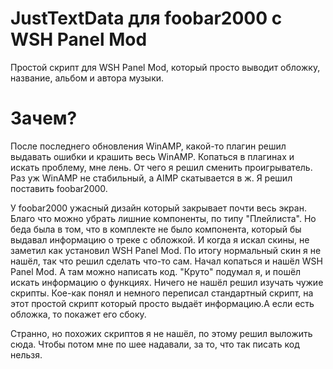 # JustTextData для foobar2000 с WSH Panel Mod
Простой скрипт для WSH Panel Mod, который просто выводит обложку, название, альбом и автора музыки.

# Зачем?
После последнего обновления WinAMP, какой-то плагин решил выдавать ошибки и крашить весь WinAMP. 
Копаться в плагинах и искать проблему, мне лень. От чего я решил сменить проигрыватель.
Раз уж WinAMP не стабильный, а AIMP скатывается в ж. Я решил поставить foobar2000. 

У foobar2000 ужасный дизайн который закрывает почти весь экран. Благо что можно убрать лишние компоненты, по типу "Плейлиста". Но беда была в том, что в комплекте не было компонента, который бы выдавал информацию о треке с обложкой. И когда я искал скины, не заметил как установил WSH Panel Mod. По итогу нормальный скин я не нашёл, так что решил сделать что-то сам. Начал копаться и нашёл WSH Panel Mod. А там можно написать код. "Круто" подумал я, и пошёл искать информацию о функциях. Ничего не нашёл решил изучать чужие скрипты. Кое-как понял и немного переписал стандартный скрипт, на этот простой скрипт который просто выдаёт информацию.А если есть обложка, то покажет его сбоку.

Странно, но похожих скриптов я не нашёл, по этому решил выложить сюда. Чтобы потом мне по шее надавали, за то, что так писать код нельзя. 

